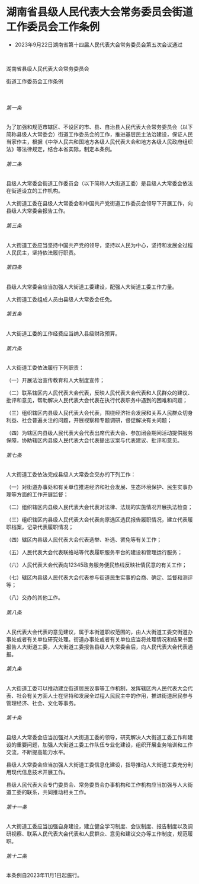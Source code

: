 # 湖南省县级人民代表大会常务委员会街道工作委员会工作条例

- 2023年9月22日湖南省第十四届人民代表大会常务委员会第五次会议通过

<!-- INFO END -->

​

湖南省县级人民代表大会常务委员会

街道工作委员会工作条例

​

###### 第一条

为了加强和规范市辖区、不设区的市、县、自治县人民代表大会常务委员会（以下简称县级人大常委会）街道工作委员会的工作，推进基层民主法治建设，保证人民当家作主，根据《中华人民共和国地方各级人民代表大会和地方各级人民政府组织法》等法律规定，结合本省实际，制定本条例。

###### 第二条

县级人大常委会街道工作委员会（以下简称人大街道工委）是县级人大常委会依法在街道设立的工作机构。

人大街道工委在县级人大常委会和中国共产党街道工作委员会领导下开展工作，向县级人大常委会报告工作。

###### 第三条

人大街道工委应当坚持中国共产党的领导，坚持以人民为中心，坚持和发展全过程人民民主，坚持依法履行职责。

###### 第四条

县级人大常委会应当加强人大街道工委建设，配强人大街道工委工作力量。

人大街道工委组成人员由县级人大常委会任免。

###### 第五条

人大街道工委的工作经费应当纳入县级财政预算。

###### 第六条

人大街道工委依法履行下列职责：

（一）开展法治宣传教育和人大制度宣传；

（二）联系辖区内人民代表大会代表，反映人民代表大会代表和人民群众的建议、批评和意见，帮助解决人民代表大会代表在执行代表职务中遇到的困难和问题；

（三）组织辖区内县级人民代表大会代表，围绕经济社会发展和关系人民群众切身利益、社会普遍关注的问题，开展视察和专题调研，督促解决有关问题；

（四）为辖区内县级人民代表大会代表出席代表大会、参加闭会期间活动提供服务保障，协助辖区内县级人民代表大会代表提出议案与代表建议、批评和意见。

###### 第七条

人大街道工委依法完成县级人大常委会交办的下列工作：

（一）对街道办事处和有关单位推进经济和社会发展、生态环境保护、民生实事办理等方面的工作开展监督；

（二）组织辖区内县级人民代表大会代表对法律、法规的实施情况开展执法检查；

（三）组织辖区内县级人民代表大会代表向原选区选民报告履职情况，建立代表履职档案，记录代表履职情况；

（四）辖区内县级人民代表大会代表选举、补选、罢免等有关工作；

（五）人民代表大会代表联络站等代表履职服务平台的建设和管理运行服务；

（六）人民代表大会代表向12345政务服务便民热线反映社情民意的有关工作；

（七）辖区内县级人民代表大会代表参与街道民生实事的会商、确定、监督和测评等；

（八）交办的其他工作。

###### 第八条

人民代表大会代表的意见建议，属于本街道职权范围的，由人大街道工委交街道办事处或者有关单位研究处理。街道办事处或者有关单位应当将处理情况和结果书面报告人大街道工委，人大街道工委报告县级人大常委会后，向人民代表大会代表通报。

###### 第九条

人大街道工委可以推动建立街道居民议事等工作机制，发挥辖区内人民代表大会代表、社会有关方面人士在坚持和发展全过程人民民主中的作用，推进街道居民参与管理经济、社会、文化等事务。

###### 第十条

县级人大常委会应当加强对人大街道工委的领导，研究解决人大街道工委工作和建设的重要问题，加强人大街道工委工作队伍专业化建设，组织开展业务培训和工作交流，不断提高能力水平。

县级人大常委会应当加强人大街道工委信息化建设，指导推动人大街道工委充分利用现代信息技术开展工作。

县级人民代表大会专门委员会、常务委员会办事机构和工作机构应当加强与人大街道工委的联系，共同推动相关工作。

###### 第十一条

人大街道工委应当加强自身建设，建立健全学习制度、会议制度、报告制度以及调研视察、联系人民代表大会代表和人民群众、意见和建议交办等工作制度，规范履职。

###### 第十二条

本条例自2023年11月1日起施行。
